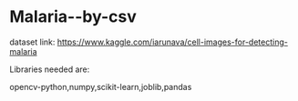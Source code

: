 # Malaria--by-csv

dataset link:  https://www.kaggle.com/iarunava/cell-images-for-detecting-malaria

Libraries needed are:

opencv-python,numpy,scikit-learn,joblib,pandas
